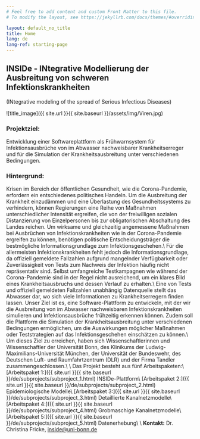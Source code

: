 ```yaml
---
# Feel free to add content and custom Front Matter to this file.
# To modify the layout, see https://jekyllrb.com/docs/themes/#overriding-theme-defaults

layout: default_no_title
title: Home
lang: de
lang-ref: starting-page
---
```



## INSIDe - INtegrative Modellierung der Ausbreitung von schweren Infektionskrankheiten
(INtegrative modeling of the spread of Serious Infectious Diseases)

![title_image]({{ site.url }}{{ site.baseurl }}/assets/img/Viren.jpg)

### Projektziel: 
Entwicklung einer Softwareplattform als Frühwarnsystem für Infektionsausbrüche von im Abwasser nachweisbarer Krankheitserreger und für die Simulation der Krankheitsausbreitung unter verschiedenen Bedingungen.

### Hintergrund: 
Krisen im Bereich der öffentlichen Gesundheit, wie die Corona-Pandemie, erfordern ein entschiedenes politisches Handeln. Um die Ausbreitung der Krankheit einzudämmen und eine Überlastung des Gesundheitssystems zu verhindern, können Regierungen eine Reihe von Maßnahmen unterschiedlicher Intensität ergreifen, die von der freiwilligen sozialen Distanzierung von Einzelpersonen bis zur obligatorischen Abschaltung des Landes reichen. Um wirksame und gleichzeitig angemessene Maßnahmen bei Ausbrüchen von Infektionskrankheiten wie in der Corona-Pandemie ergreifen zu können, benötigen politische Entscheidungsträger die bestmögliche Informationsgrundlage zum Infektionsgeschehen.\\
Für die allermeisten Infektionskrankheiten fehlt jedoch die Informationsgrundlage, da offiziell gemeldete Fallzahlen aufgrund mangelnder Verfügbarkeit oder Zuverlässigkeit von Tests zum Nachweis der Infektion häufig nicht repräsentativ sind. Selbst umfangreiche Testkampagnen wie während der Corona-Pandemie sind in der Regel nicht ausreichend, um ein klares Bild eines Krankheitsausbruchs und dessen Verlauf zu erhalten.\\
Eine von Tests und offiziell gemeldeten Fallzahlen unabhängig Datenquelle stellt das Abwasser dar, wo sich viele Informationen zu Krankheitserregern finden lassen. Unser Ziel ist es, eine Software-Plattform zu entwickeln, mit der wir die Ausbreitung von im Abwasser nachweisbaren Infektionskrankheiten simulieren und Infektionsausbrüche frühzeitig erkennen können. Zudem soll die Plattform die Simulation der Krankheitsausbreitung unter verschiedenen Bedingungen ermöglichen, um die Auswirkungen möglicher Maßnahmen oder Teststrategien auf das Infektionsgeschehen einschätzen zu können.\\
Um dieses Ziel zu erreichen, haben sich Wissenschaftlerinnen und Wissenschaftler der Universität Bonn, des Klinikums der Ludwig-Maximilians-Universität München, der Universität der Bundeswehr, des Deutschen Luft- und Raumfahrtzentrum (DLR) und der Firma Tandler zusammengeschlossen.\\
\\
Das Projekt besteht aus fünf Arbeitspaketen:\\
[Arbeitspaket 1:]({{ site.url }}{{ site.baseurl }}/de/subprojects/subproject_1.html) INSIDe-Plattform\\
[Arbeitspaket 2:]({{ site.url }}{{ site.baseurl }}/de/subprojects/subproject_2.html) Epidemiologische Modelle\\
[Arbeitspaket 3:]({{ site.url }}{{ site.baseurl }}/de/subprojects/subproject_3.html) Detaillierte Kanalnetzmodelle\\
[Arbeitspaket 4:]({{ site.url }}{{ site.baseurl }}/de/subprojects/subproject_4.html) Grobmaschige Kanalnetzmodelle\\
[Arbeitspaket 5:]({{ site.url }}{{ site.baseurl }}/de/subprojects/subproject_5.html) Datenerhebung\\
\\
**Kontakt:** Dr. Christina Fricke, inside@uni-bonn.de